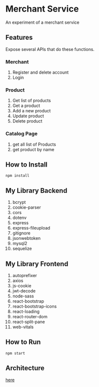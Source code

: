 # Merchant Service

An experiment of a merchant service

## Features

Expose several APIs that do these functions.

### Merchant

1. Register and delete account
2. Login

### Product

1. Get list of products
2. Get a product
3. Add a new product
4. Update product
5. Delete product

### Catalog Page
1. get all list of Products
2. get product by name

## How to Install

```
npm install
```
## My Library Backend
1. bcrypt
2. cookie-parser
3. cors
4. dotenv
5. express
6. express-fileupload
7. gitignore
8. jsonwebtoken
9. mysql2
10. sequelize


## My Library Frontend

1. autoprefixer
2. axios
3. js-cookie
4. jwt-decode
5. node-sass
6. react-bootstrap
7. react-bootstrap-icons
8. react-loading
9. react-router-dom
10. react-split-pane
11. web-vitals

## How to Run

```
npm start
```

## Architecture

[here](ARCHITECTURE.md)
